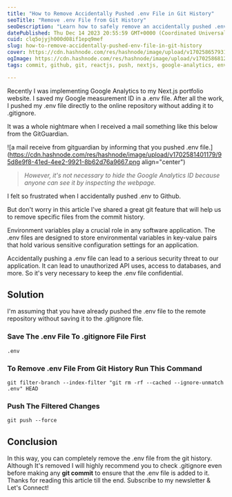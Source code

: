 ```yaml
---
title: "How to Remove Accidentally Pushed .env File in Git History"
seoTitle: "Remove .env File from Git History"
seoDescription: "Learn how to safely remove an accidentally pushed .env file from Git history and prevent future security threats"
datePublished: Thu Dec 14 2023 20:55:59 GMT+0000 (Coordinated Universal Time)
cuid: clq5ojyjh000d08if1epq9mef
slug: how-to-remove-accidentally-pushed-env-file-in-git-history
cover: https://cdn.hashnode.com/res/hashnode/image/upload/v1702586579310/4346ff42-3258-42e4-b1b9-8edf4b87118a.png
ogImage: https://cdn.hashnode.com/res/hashnode/image/upload/v1702586812578/cb111dd4-4834-4a04-a7b8-566e748496b2.png
tags: commit, github, git, reactjs, push, nextjs, google-analytics, env, environment-variables, gitignore

---
```


Recently I was implementing Google Analytics to my Next.js portfolio website. I saved my Google measurement ID in a .env file. After all the work, I pushed my .env file directly to the online repository without adding it to .gitignore.

It was a whole nightmare when I received a mail something like this below from the GitGuardian.

![a mail receive from gitguardian by informing that you pushed .env file.](https://cdn.hashnode.com/res/hashnode/image/upload/v1702581401179/95d8e9f8-41ed-4ee2-9921-8b62d76a9667.png align="center")

> *However, it's not necessary to hide the Google Analytics ID because anyone can see it by inspecting the webpage.*

I felt so frustrated when I accidentally pushed .env to Github.

But don't worry in this article I've shared a great git feature that will help us to remove specific files from the commit history.

Environment variables play a crucial role in any software application. The .env files are designed to store environmental variables in key-value pairs that hold various sensitive configuration settings for an application.

Accidentally pushing a .env file can lead to a serious security threat to our application. It can lead to unauthorized API uses, access to databases, and more. So it's very necessary to keep the .env file confidential.

## **Solution**

I'm assuming that you have already pushed the .env file to the remote repository without saving it to the .gitignore file.

### Save The .env File To .gitignore File First

`.env`

### To Remove .env File From Git History Run This Command

`git filter-branch --index-filter "git rm -rf --cached --ignore-unmatch .env" HEAD`

### Push The Filtered Changes

`git push --force`

## **Conclusion**

In this way, you can completely remove the .env file from the git history. Although It's removed I will highly recommend you to check .gitignore even before making any **git commit** to ensure that the .env file is added to it. Thanks for reading this article till the end. Subscribe to my newsletter & Let's Connect!